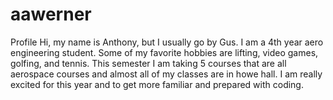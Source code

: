 # aawerner
Profile
Hi, my name is Anthony, but I usually go by Gus. I am a 4th year aero engineering student. Some of my favorite hobbies are lifting, video games, golfing, and tennis. This semester I am taking 5 courses that are all aerospace courses and almost all of my classes are in howe hall. I am really excited for this year and to get more familiar and prepared with coding.

